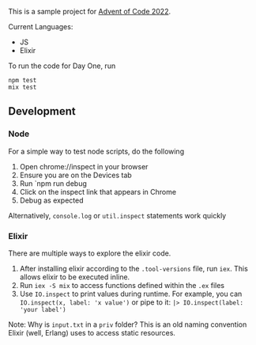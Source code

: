 This is a sample project for [Advent of Code 2022](https://adventofcode.com/2022).

Current Languages:
- JS
- Elixir

To run the code for Day One, run
```
npm test
mix test
```

## Development

### Node
For a simple way to test node scripts, do the following
1. Open chrome://inspect in your browser
2. Ensure you are on the Devices tab
3. Run `npm run debug <path to file to test>
4. Click on the inspect link that appears in Chrome
5. Debug as expected

Alternatively, `console.log` or `util.inspect` statements work quickly

### Elixir
There are multiple ways to explore the elixir code.
1. After installing elixir according to the `.tool-versions` file, run `iex`. This allows elixir to be executed inline.
2. Run `iex -S mix` to access functions defined within the `.ex` files
3. Use `IO.inspect` to print values during runtime. For example, you can `IO.inspect(x, label: 'x value')` or pipe to it: `|> IO.inspect(label: 'your label')`

Note: Why is `input.txt` in a `priv` folder? This is an old naming convention Elixir (well, Erlang) uses to access static resources.
